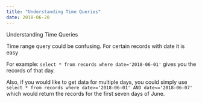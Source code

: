 ```yaml
---
title: "Understanding Time Queries"
date: 2018-06-20
---
```


Understanding Time Queries

Time range query could be confusing. For certain records with date it is easy

For example:
`select * from records where date='2018-06-01'`
gives you the records of that day.

Also, if you would like to get data for multiple days, you could simply use
`select * from records where date>='2018-06-01' AND date<='2018-06-07'`
which would return the records for the first seven days of June.
